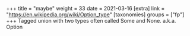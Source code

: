 +++
title = "maybe"
weight = 33
date = 2021-03-16
[extra]
link = "https://en.wikipedia.org/wiki/Option_type"
[taxonomies]
groups = ["fp"]
+++
Tagged union with two types often called Some and None. a.k.a. Option

